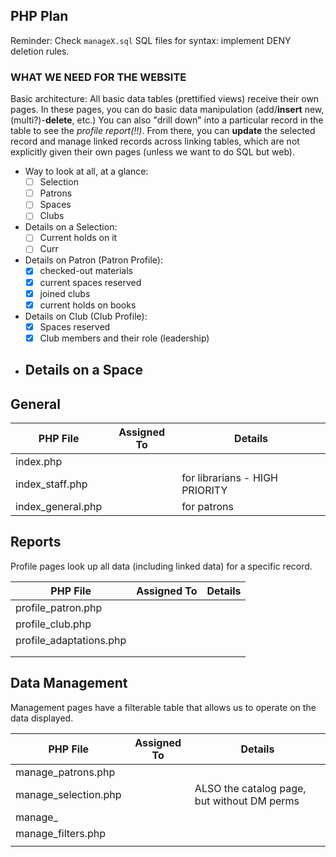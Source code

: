 ## PHP Plan

Reminder: Check `manageX.sql` SQL files for syntax: implement DENY deletion rules.

### WHAT WE NEED FOR THE WEBSITE

Basic architecture: All basic data tables (prettified views) receive their own pages. In these pages, you can do basic data manipulation (add/**insert** new, (multi?)-**delete**, etc.) You can also "drill down" into a particular record in the table to see the *profile report(!!)*. From there, you can **update** the selected record and manage linked records across linking tables, which are not explicitly given their own pages (unless we want to do SQL but web).

- Way to look at all, at a glance:
  - [ ] Selection
  - [ ] Patrons
  - [ ] Spaces
  - [ ] Clubs

- Details on a Selection:
    - [ ] Current holds on it
    - [ ] Curr

- Details on Patron (Patron Profile):
    - [X] checked-out materials
    - [X] current spaces reserved
    - [X] joined clubs
    - [X] current holds on books

- Details on Club (Club Profile):
    - [X] Spaces reserved
    - [X] Club members and their role (leadership)

- Details on a Space
    - 
## General


| PHP File          | Assigned To | Details                        |
| ------------------- | ------------- | -------------------------------- |
| index.php         |             |                                |
| index_staff.php   |             | for librarians - HIGH PRIORITY |
| index_general.php |             | for patrons                    |

## Reports

Profile pages look up all data (including linked data) for a specific record.


| PHP File                | Assigned To | Details |
| ------------------------- | ------------- | --------- |
| profile_patron.php      |             |         |
| profile_club.php        |             |         |
| profile_adaptations.php |             |         |
|                         |             |         |
|                         |             |         |

## Data Management

Management pages have a filterable table that allows us to operate on the data displayed.


| PHP File             | Assigned To | Details                                     |
| ---------------------- | ------------- | --------------------------------------------- |
| manage_patrons.php   |             |                                             |
| manage_selection.php |             | ALSO the catalog page, but without DM perms |
| manage_              |             |                                             |
| manage_filters.php   |             |                                             |
|                      |             |                                             |
